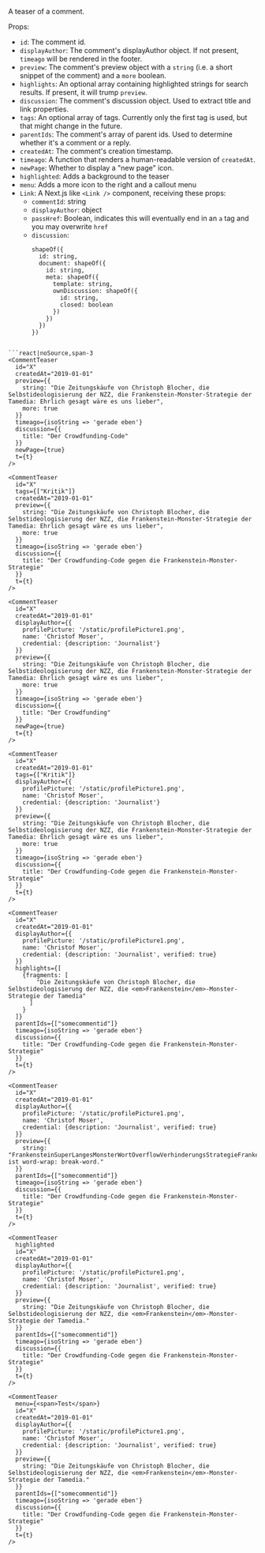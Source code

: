 A teaser of a comment.

Props:
- `id`: The comment id.
- `displayAuthor`: The comment's displayAuthor object. If not present, `timeago` will be rendered in the footer.
- `preview`: The comment's preview object with a `string` (i.e. a short snippet of the comment) and a `more` boolean.
- `highlights`: An optional array containing highlighted strings for search results. If present, it will trump `preview`.
- `discussion`: The comment's discussion object. Used to extract title and link properties.
- `tags`: An optional array of tags. Currently only the first tag is used, but that might change in the future.
- `parentIds`: The comment's array of parent ids. Used to determine whether it's a comment or a reply.
- `createdAt`: The comment's creation timestamp.
- `timeago`: A function that renders a human-readable version of `createdAt`.
- `newPage`: Whether to display a "new page" icon.
- `highlighted`: Adds a background to the teaser
- `menu`: Adds a more icon to the right and a callout menu
- `Link`: A Next.js like `<Link />` component, receiving these props:
  - `commentId`: string
  - `displayAuthor`: object
  - `passHref`: Boolean, indicates this will eventually end in an `a` tag and you may overwrite `href`
  - `discussion`:
    ```code|lang-jsx
    shapeOf({
      id: string,
      document: shapeOf({
        id: string,
        meta: shapeOf({
          template: string,
          ownDiscussion: shapeOf({
            id: string,
            closed: boolean
          })
        })
      })
    })
```

```react|noSource,span-3
<CommentTeaser
  id="X"
  createdAt="2019-01-01"
  preview={{
    string: "Die Zeitungskäufe von Christoph Blocher, die Selbstideologisierung der NZZ, die Frankenstein-Monster-Strategie der Tamedia: Ehrlich gesagt wäre es uns lieber",
    more: true
  }}
  timeago={isoString => 'gerade eben'}
  discussion={{
    title: "Der Crowdfunding-Code"
  }}
  newPage={true}
  t={t}
/>
```

```react|noSource,span-3
<CommentTeaser
  id="X"
  tags={["Kritik"]}
  createdAt="2019-01-01"
  preview={{
    string: "Die Zeitungskäufe von Christoph Blocher, die Selbstideologisierung der NZZ, die Frankenstein-Monster-Strategie der Tamedia: Ehrlich gesagt wäre es uns lieber",
    more: true
  }}
  timeago={isoString => 'gerade eben'}
  discussion={{
    title: "Der Crowdfunding-Code gegen die Frankenstein-Monster-Strategie"
  }}
  t={t}
/>
```

```react|noSource,span-3
<CommentTeaser
  id="X"
  createdAt="2019-01-01"
  displayAuthor={{
    profilePicture: '/static/profilePicture1.png',
    name: 'Christof Moser',
    credential: {description: 'Journalist'}
  }}
  preview={{
    string: "Die Zeitungskäufe von Christoph Blocher, die Selbstideologisierung der NZZ, die Frankenstein-Monster-Strategie der Tamedia: Ehrlich gesagt wäre es uns lieber",
    more: true
  }}
  timeago={isoString => 'gerade eben'}
  discussion={{
    title: "Der Crowdfunding"
  }}
  newPage={true}
  t={t}
/>
```

```react|noSource,span-3
<CommentTeaser
  id="X"
  createdAt="2019-01-01"
  tags={["Kritik"]}
  displayAuthor={{
    profilePicture: '/static/profilePicture1.png',
    name: 'Christof Moser',
    credential: {description: 'Journalist'}
  }}
  preview={{
    string: "Die Zeitungskäufe von Christoph Blocher, die Selbstideologisierung der NZZ, die Frankenstein-Monster-Strategie der Tamedia: Ehrlich gesagt wäre es uns lieber",
    more: true
  }}
  timeago={isoString => 'gerade eben'}
  discussion={{
    title: "Der Crowdfunding-Code gegen die Frankenstein-Monster-Strategie"
  }}
  t={t}
/>
```

```react|noSource,span-3
<CommentTeaser
  id="X"
  createdAt="2019-01-01"
  displayAuthor={{
    profilePicture: '/static/profilePicture1.png',
    name: 'Christof Moser',
    credential: {description: 'Journalist', verified: true}
  }}
  highlights={[
    {fragments: [
        "Die Zeitungskäufe von Christoph Blocher, die Selbstideologisierung der NZZ, die <em>Frankenstein</em>-Monster-Strategie der Tamedia"
      ]
    }
  ]}
  parentIds={["somecommentid"]}
  timeago={isoString => 'gerade eben'}
  discussion={{
    title: "Der Crowdfunding-Code gegen die Frankenstein-Monster-Strategie"
  }}
  t={t}
/>
```

```react|noSource,span-3
<CommentTeaser
  id="X"
  createdAt="2019-01-01"
  displayAuthor={{
    profilePicture: '/static/profilePicture1.png',
    name: 'Christof Moser',
    credential: {description: 'Journalist', verified: true}
  }}
  preview={{
    string: "FrankensteinSuperLangesMonsterWortOverflowVerhinderungsStrategieFrankensteinSuperLangesMonsterWortOverflowVerhinderungsStrategie ist word-wrap: break-word."
  }}
  parentIds={["somecommentid"]}
  timeago={isoString => 'gerade eben'}
  discussion={{
    title: "Der Crowdfunding-Code gegen die Frankenstein-Monster-Strategie"
  }}
  t={t}
/>
```

```react|noSource,span-3
<CommentTeaser
  highlighted
  id="X"
  createdAt="2019-01-01"
  displayAuthor={{
    profilePicture: '/static/profilePicture1.png',
    name: 'Christof Moser',
    credential: {description: 'Journalist', verified: true}
  }}
  preview={{
    string: "Die Zeitungskäufe von Christoph Blocher, die Selbstideologisierung der NZZ, die <em>Frankenstein</em>-Monster-Strategie der Tamedia."
  }}
  parentIds={["somecommentid"]}
  timeago={isoString => 'gerade eben'}
  discussion={{
    title: "Der Crowdfunding-Code gegen die Frankenstein-Monster-Strategie"
  }}
  t={t}
/>
```

```react|noSource,span-3
<CommentTeaser
  menu={<span>Test</span>}
  id="X"
  createdAt="2019-01-01"
  displayAuthor={{
    profilePicture: '/static/profilePicture1.png',
    name: 'Christof Moser',
    credential: {description: 'Journalist', verified: true}
  }}
  preview={{
    string: "Die Zeitungskäufe von Christoph Blocher, die Selbstideologisierung der NZZ, die <em>Frankenstein</em>-Monster-Strategie der Tamedia."
  }}
  parentIds={["somecommentid"]}
  timeago={isoString => 'gerade eben'}
  discussion={{
    title: "Der Crowdfunding-Code gegen die Frankenstein-Monster-Strategie"
  }}
  t={t}
/>
```

